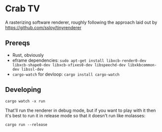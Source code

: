 # Crab TV

A rasterizing software renderer, roughly following the approach laid out by https://github.com/ssloy/tinyrenderer

## Prereqs

* Rust, obviously
* eframe dependencies: `sudo apt-get install libxcb-render0-dev libxcb-shape0-dev libxcb-xfixes0-dev libspeechd-dev libxkbcommon-dev libssl-dev`
* `cargo-watch` for devloop: `cargo install cargo-watch`

## Developing

```
cargo watch -x run
```

That'll run the renderer in debug mode, but if you want to play with it then it's best to run it in release mode so that it doesn't run like molasses:

```
cargo run --release
```
